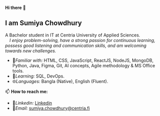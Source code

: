 **Hi there** 👋
## I am **Sumiya Chowdhury**

A Bachelor student in IT at Centria University of Applied Sciences.  
&emsp;<i>I enjoy problem-solving, have a strong passion for continuous learning, possess good listening and communication skills, and am welcoming towards new challenges.</i>  

- 🚀<i>Familiar with:</i> HTML, CSS, JavaScript, ReactJS, NodeJS, MongoDB, Python, Java, Figma, Git, AI concepts, Agile methodology & MS Office tools. 
- 🌱<i>Learning:</i> SQL, DevOps.
- 🌐<i>Languages:</i> Bangla (Native), English (Fluent).  
 
📫 **How to reach me:** 
- 🔗<i>Linkedin:</i> [Linkedin](https://www.linkedin.com/in/sumiya-chowdhury-01aa73248/)
- 📧<i>Email:</i> [sumiya.chowdhury@centria.fi](sumiya.chowdhury@centria.fi)
